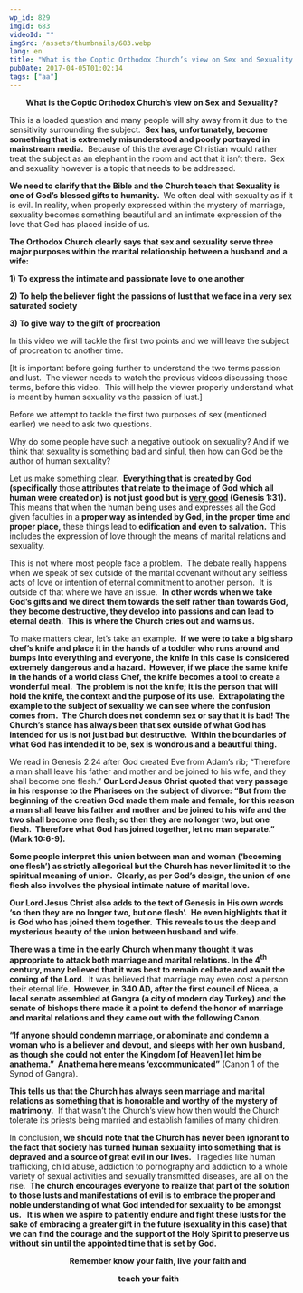 ```yaml
---
wp_id: 829
imgId: 683
videoId: ""
imgSrc: /assets/thumbnails/683.webp
lang: en
title: "What is the Coptic Orthodox Church’s view on Sex and Sexuality ?"
pubDate: 2017-04-05T01:02:14
tags: ["aa"]
---
```


<!-- page: 6 -->

<p style="text-align: center;"><strong>What is the Coptic Orthodox Church’s view on Sex and Sexuality?</strong></p>
<p>This is a loaded question and many people will shy away from it due to the sensitivity surrounding the subject.  <strong>Sex has, unfortunately, become something that is extremely misunderstood and poorly portrayed in mainstream media.</strong>  Because of this the average Christian would rather treat the subject as an elephant in the room and act that it isn’t there.  Sex and sexuality however is a topic that needs to be addressed.</p>
<p><strong>We need to clarify that the Bible and the Church teach that Sexuality </strong><strong>is one of God’s blessed gifts to humanity.  </strong>We often deal with sexuality as if it is evil. In reality, when properly expressed within the mystery of marriage, sexuality becomes something beautiful and an intimate expression of the love that God has placed inside of us.</p>
<p><strong>The Orthodox Church clearly says that sex and sexuality serve three major purposes within the marital relationship between a husband and a wife:</strong></p>
<p><strong>1) To express the intimate and passionate love to one another </strong></p>
<p><strong>2) To help the believer fight the passions of lust that we face in a very sex saturated society </strong></p>
<p><strong>3) To give way to the gift of procreation</strong></p>
<p>In this video we will tackle the first two points and we will leave the subject of procreation to another time.</p>
<p>[It is important before going further to understand the two terms passion and lust.  The viewer needs to watch the previous videos discussing those terms, before this video.  This will help the viewer properly understand what is meant by human sexuality vs the passion of lust.]</p>
<p>Before we attempt to tackle the first two purposes of sex (mentioned earlier) we need to ask two questions.</p>
<p>Why do some people have such a negative outlook on sexuality? And if we think that sexuality is something bad and sinful, then how can God be the author of human sexuality?</p>
<p>Let us make something clear.  <strong>Everything that is created by God (specifically </strong>those<strong> attributes that relate to the image of God which all human were created on) is not just good but is <u>very good</u> </strong><strong>(Genesis 1:31</strong><strong>).</strong>  This means that when the human being uses and expresses all the God given faculties in a <strong>proper way as intended by God</strong>, <strong>in the proper time and proper place,</strong> these things lead to <strong>edification and even to salvation.  </strong>This includes the expression of love through the means of marital relations and sexuality.</p>
<p>This is not where most people face a problem.  The debate really happens when we speak of sex outside of the marital covenant without any selfless acts of love or intention of eternal commitment to another person.  It is outside of that where we have an issue.  <strong>In other words when we take God’s gifts and we direct them towards the self rather than towards God, they become destructive, they develop into passions and can lead to eternal death.  This is where the Church cries out and warns us.</strong></p>
<p>To make matters clear, let’s take an example<strong>.  If we were to take a big sharp chef’s knife and place it in the hands of a toddler who runs around and bumps into everything and everyone, the knife in this case is considered extremely dangerous and a hazard.  However, if we place the same knife in the hands of a world class Chef, the knife becomes a tool to create a wonderful meal.  The problem is not the knife; it is the person that will hold the knife, the context and the purpose of its use.  Extrapolating the example to the subject of sexuality we can see where the confusion comes from.  The Church does not condemn sex or say that it is bad! The Church’s stance has always been that sex outside of what God has intended for us is not just bad but destructive.  Within the boundaries of what God has intended it to be, sex is wondrous and a beautiful thing.  </strong></p>
<p>We read in Genesis 2:24 after God created Eve from Adam’s rib; “Therefore a man shall leave his father and mother and be joined to his wife, and they shall become one flesh.” <strong>Our Lord Jesus Christ quoted that very passage in his response to the Pharisees on the subject of divorce</strong><strong>: “But from the beginning of the creation God made them male and female, for this reason a man shall leave his father and mother and be joined to his wife and the two shall become one flesh; so then they are no longer two, but one flesh.  Therefore what God has joined together, let no man separate.” (Mark 10:6-9).</strong></p>
<p><strong>Some people interpret this union between man and woman (‘becoming one flesh’) as strictly allegorical but the Church has never limited it to the spiritual meaning of union.  Clearly, as per God’s design, the union of one flesh also involves the physical intimate nature of marital love.  </strong></p>
<p><strong>Our Lord Jesus Christ also adds to the text of Genesis in His own words ‘so then they are no longer two, but one flesh’.  He even highlights that it is God who has joined them together.  This reveals to us the deep and mysterious beauty of the union between husband and wife.  </strong></p>
<p><strong>There was a time in the early Church when many thought it was appropriate to attack both marriage and marital relations. In the 4<sup>th</sup> century, many believed that it was best to remain celibate and await the coming of the Lord</strong>.  It was believed that marriage may even cost a person their eternal life<strong>.  However, in 340 AD, after the first council of Nicea, a local senate assembled at Gangra (a city of modern day Turkey) and the senate of bishops there made it a point to defend the honor of marriage and marital relations and they came out with the following Canon.</strong></p>
<p><strong>“If anyone should condemn marriage, or abominate and condemn a woman who is a believer and devout, and sleeps with her own husband, as though she could not enter the Kingdom [of Heaven] let him be anathema.”  Anathema here means ‘excommunicated”</strong> (Canon 1 of the Synod of Gangra).</p>
<p><strong>This tells us that the Church has always seen marriage and marital relations as something that is honorable and worthy of the mystery of matrimony.</strong>  If that wasn’t the Church’s view how then would the Church tolerate its priests being married and establish families of many children.</p>
<p>In conclusion, <strong>we should note that the Church has never been ignorant to the fact that society has turned human sexuality into something that is depraved and a source of great evil in our lives.</strong>  Tragedies like human trafficking, child abuse, addiction to pornography and addiction to a whole variety of sexual activities and sexually transmitted diseases, are all on the rise.  <strong>The church encourages everyone to realize that part of the solution to those lusts and manifestations of evil is to embrace the proper and noble understanding of what God intended for sexuality to be amongst us.   It is when we aspire to patiently endure and fight these lusts for the sake of embracing a greater gift in the future (sexuality in this case) that we can find the courage and the support of the Holy Spirit to preserve us without sin until the appointed time that is set by God.  </strong></p>
<p><strong>                                Remember know your faith, live your faith and</strong></p>
<p><strong>                                                          teach your faith</strong></p>
